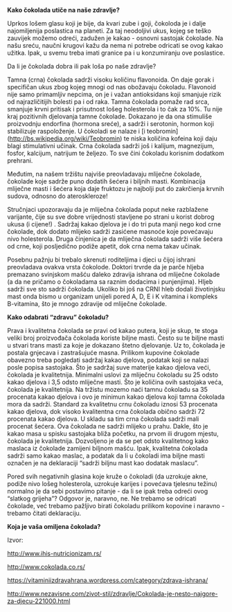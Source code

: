 **Kako čokolada utiče na naše zdravlje?**


Uprkos lošem glasu koji je bije, da kvari zube i goji, čokoloda je i dalje najomiljenija poslastica na planeti. Za taj neodoljivi ukus, kojeg se teško zauvijek možemo odreći, zadužen je kakao - osnovni sastojak čokolade. Na našu sreću, naučni krugovi kažu da nema ni potrebe odricati se ovog kakao užitka. Ipak, u svemu treba imati granice pa i u konzumiranju ove poslastice.

Da li je čokolada dobra ili pak loša po naše zdravlje?

Tamna (crna) čokolada sadrži visoku količinu flavonoida. On daje gorak i specifičan ukus zbog kojeg mnogi od nas obožavaju čokoladu. Flavonoid nije samo primamljiv nepcima, on je i važan antioksidans koji smanjuje rizik od najrazličitijih bolesti pa i od raka. Tamna čokolada pomaže rad srca, smanjuje krvni pritisak i prisutnost lošeg holesterola i to čak za 10%. Tu nije kraj pozitivnih djelovanja tamne čokolade. Dokazano je da ona stimuliše proizvodnju endorfina (hormona sreće), a sadrži i serotonin, hormon koji stabilizuje raspoloženje. U čokoladi se nalaze i [i teobromin] (http://bs.wikipedia.org/wiki/Teobromin) te niska količina kofeina koji daju blagi stimulativni učinak. Crna čokolada sadrži još i kalijum, magnezijum, fosfor, kalcijum, natrijum te željezo. To sve čini čokoladu korisnim dodatkom prehrani. 

Međutim, na našem tržištu najviše preovladavaju mliječne čokolade, čokolade koje sadrže puno dodatih šećera i biljnih masti. Kombinacija mliječne masti i šećera koja daje fruktozu je najbolji put do zakrčienja krvnih sudova, odnosno do ateroskleroze! 

Stručnjaci upozoravaju da je mliječna čokolada poput neke razblažene varijante, čije su sve dobre vrijednosti stavljene po strani u korist dobrog ukusa (i cijene!) . Sadržaj kakao djelova je i do tri puta manji nego kod crne čokolade, dok dodato mlijeko sadrži zasićene masnoće koje povećavaju nivo holesterola. Druga činjenica je da mliječna čokolada sadrži više šećera od crne, koji posljedično podiže apetit, dok crna nema takav učinak. 

Posebnu pažnju bi trebalo skrenuti roditeljima i djeci u čijoj ishrani preovladava ovakva vrsta čokolode. Doktori trvrde da je parče hljeba premazano svinjskom mašću daleko zdravija ishrana od mliječne čokolade (a da ne pričamo o čokoladama sa raznim dodacima i punjenjima). Hljeb sadrži sve sto sadrži čokolada. Ukoliko bi još na CRNI hleb dodali životinjsku mast onda bismo u organizam unijeli  pored A, D, E i K vitamina i kompleks B-vitamina, što je mnogo zdravije od mliječne čokolade.


**Kako odabrati “zdravu” čokoladu?**

Prava i kvalitetna čokolada se pravi od kakao putera, koji je skup, te stoga veliki broj proizvođača čokolada koriste biljne masti. Često su te biljne masti u stvari trans masti za koje je dokazano štetno djelovanje. Uz to, čokolada je postala gnjecava i zastrašujuće masna. 
Prilikom kupovine čokolade obavezno treba pogledati sadržaj kakao djelova, podatak koji se nalazi posle popisa sastojaka. Što je sadržaj suve materije kakao djelova veći, čokolada je kvalitetnija. Minimalni uslovi za mliječnu čokoladu su 25 odsto kakao djelova i 3,5 odsto mliječne masti. Što  je količina ovih sastojaka veća, čokolada je kvalitetnija. Na tržistu mozemo naći tamnu čokoladu sa 35 procenata kakao djelova i ovo je minimun kakao djelova koji tamna čokolada mora da sadrži. Standard za kvalitetnu crnu čokoladu  iznosi 53 procenata kakao djelova, dok visoko kvalitentna crna čokolada obično sadrži 72 procenata kakao djelova. U skladu sa tim crna čokolada sadrži mali procenat šećera. Ova čokolada ne sadrži mlijeko u prahu. Dakle, što je kakao masa u spisku sastojaka bliža početku, na prvom ili drugom mjestu, čokolada je kvalitetnija. Dozvoljeno je da se pet odsto kvalitetnog kako maslaca iz čokolade zamijeni biljnom mašću. Ipak, kvalitetna čokolada sadrži samo kakao maslac, a podatak da li u čokoladi ima biljne masti označen je na deklaraciji “sadrži biljnu mast kao dodatak maslacu”. 

Pored svih negativnih glasina koje kruže o čokoladi  (da uzrokuje akne, podiže nivo lošeg holesterola, uzrokuje karijes i povećava tjelesnu težinu) normalno je da sebi postavimo pitanje - da li se ipak treba odreći ovog “slatkog grijeha”? Odgovor je, naravno, ne. Ne trebamo se odricati čokolade, već trebamo pažljivo birati čokoladu prilikom kopovine i naravno - trebamo čitati deklaraciju. 


**Koja je vaša omiljena čokolada?**






Izvor:

http://www.ihis-nutricionizam.rs/

http://www.cokolada.co.rs/

https://vitaminiizdravahrana.wordpress.com/category/zdrava-ishrana/

http://www.nezavisne.com/zivot-stil/zdravlje/Cokolada-je-nesto-najgore-za-djecu-221000.html


